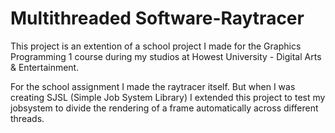 # Multithreaded Software-Raytracer
This project is an extention of a school project I made for the Graphics Programming 1 course during my studios at Howest University - Digital Arts & Entertainment.

For the school assignment I made the raytracer itself. But when I was creating SJSL (Simple Job System Library) I extended this project to test my jobsystem to divide the rendering of a frame automatically across different threads.
